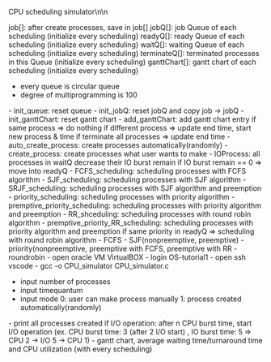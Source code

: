 CPU scheduling simulator\n\n

<variables>
job[]: after create processes, save in job[]
jobQ[]: job Queue of each scheduling (initialize every scheduling)
readyQ[]: ready Queue of each scheduling (initialize every scheduling)
waitQ[]: waiting Queue of each scheduling (initialize every scheduling)
terminateQ[]: terminated processes in this Queue (initialize every scheduling)
ganttChart[]: gantt chart of each scheduling (initialize every scheduling)

* every queue is circular queue
* degree of multiprogramming is 100


<functions>
- init_queue: reset queue
- init_jobQ: reset jobQ and copy job -> jobQ
- init_ganttChart: reset gantt chart
- add_ganttChart: add gantt chart entry
  if same process => do nothing
  if different process => update end time, start new process & time
  if terminate all processes => update end time
- auto_create_process: create processes automatically(randomly)
- create_process: create processes what user wants to make
- IOProcess: all processes in waitQ decrease their IO burst remain
  if IO burst remain == 0 => move into readyQ
- FCFS_scheduling: scheduling processes with FCFS algorithm
- SJF_scheduling: scheduling processes with SJF algorithm
- SRJF_scheduling: scheduling processes with SJF algorithm and preemption
- priority_scheduling: scheduling processes with priority algorithm
- premptive_priority_scheduling: scheduling processes with priority algorithm and preemption
- RR_shceduling: scheduling processes with round robin algorithm
- premptive_priority_RR_scheduling: scheduling processes with priority algorithm and preemption
  if same priority in readyQ => scheduling with round robin algorithm

<scheduling algoritm>
- FCFS
- SJF(nonpreemptive, preemptive)
- priority(nonpreemptive, preemptive with FCFS, preemptive with RR
- roundrobin

<how to run>
- open oracle VM VirtualBOX
- login OS-tutorial1
- open ssh vscode
- gcc -o CPU_simulator CPU_simulator.c

- input number of processes
- input timequantum
- input mode
  0: user can make process manually
  1: process created automatically(randomly)

<output>
- print all processes created
  if I/O operation: after n CPU burst time, start I/O operation
  (ex. CPU burst time: 3 (after 2 I/O start) , IO burst time: 5
    => CPU 2 -> I/O 5 -> CPU 1)
- gantt chart, average waiting time/turnaround time and CPU utilization (with every scheduling)
